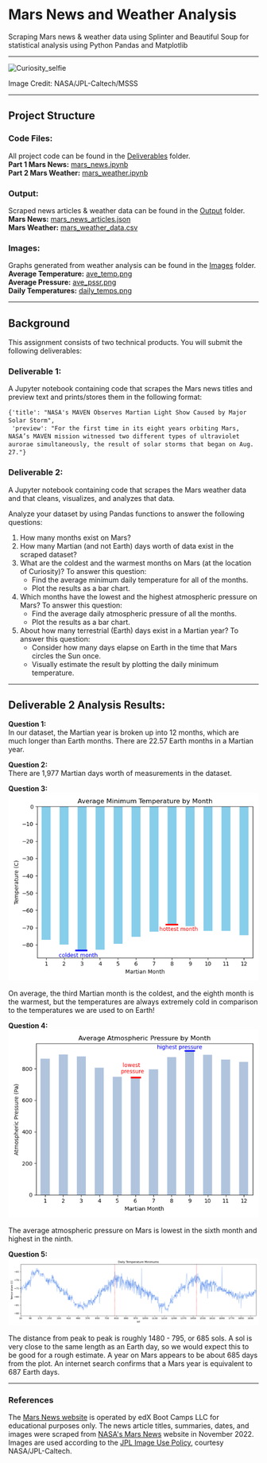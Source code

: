 # Mars News and Weather Analysis
Scraping Mars news &amp; weather data using Splinter and Beautiful Soup for statistical analysis using Python Pandas and Matplotlib
- - -
![Curiosity_selfie](Images/curiosity.png)

Image Credit: NASA/JPL-Caltech/MSSS
- - -
## Project Structure  
### Code Files:  
All project code can be found in the [Deliverables](Deliverables/) folder.  
**Part 1 Mars News:** [mars_news.ipynb](Deliverables/mars_news.ipynb)  
**Part 2 Mars Weather:** [mars_weather.ipynb](Deliverables/mars_weather.ipynb)  

### Output:  
Scraped news articles & weather data can be found in the [Output](Output/) folder.  
**Mars News:** [mars_news_articles.json](Output/mars_news_articles.json)  
**Mars Weather:** [mars_weather_data.csv](Output/mars_weather_data.csv)  

### Images:  
Graphs generated from weather analysis can be found in the [Images](Images/) folder.  
**Average Temperature:** [ave_temp.png](Images/ave_temp.png)  
**Average Pressure:** [ave_pssr.png](Images/ave_pssr.png)  
**Daily Temperatures:** [daily_temps.png](Images/daily_temps.png)  

- - -
## Background
This assignment consists of two technical products. You will submit the following deliverables:

### Deliverable 1:
A Jupyter notebook containing code that scrapes the Mars news titles and preview text and prints/stores them in the following format:

```
{'title': "NASA's MAVEN Observes Martian Light Show Caused by Major Solar Storm", 
 'preview': "For the first time in its eight years orbiting Mars, NASA’s MAVEN mission witnessed two different types of ultraviolet aurorae simultaneously, the result of solar storms that began on Aug. 27."}
 ```
 
### Deliverable 2:
A Jupyter notebook containing code that scrapes the Mars weather data and that cleans, visualizes, and analyzes that data.

Analyze your dataset by using Pandas functions to answer the following questions:

1. How many months exist on Mars?
2. How many Martian (and not Earth) days worth of data exist in the scraped dataset?
3. What are the coldest and the warmest months on Mars (at the location of Curiosity)? To answer this question:
    - Find the average minimum daily temperature for all of the months.
    - Plot the results as a bar chart.
4. Which months have the lowest and the highest atmospheric pressure on Mars? To answer this question:
    - Find the average daily atmospheric pressure of all the months.
    - Plot the results as a bar chart.
5. About how many terrestrial (Earth) days exist in a Martian year? To answer this question:
    - Consider how many days elapse on Earth in the time that Mars circles the Sun once.
    - Visually estimate the result by plotting the daily minimum temperature.

- - - 

## Deliverable 2 Analysis Results:

**Question 1:**  
In our dataset, the Martian year is broken up into 12 months, which are much longer than Earth months.  There are 22.57 Earth months in a Martian year.  

**Question 2:**  
There are 1,977 Martian days worth of measurements in the dataset.  

**Question 3:**  
![Average_Temp](Images/ave_temp.png)  


On average, the third Martian month is the coldest, and the eighth month is the warmest, but the temperatures are always extremely cold in comparison to the temperatures we are used to on Earth!  

**Question 4:**  
![Average_Pressure](Images/ave_pssr.png) 


The average atmospheric pressure on Mars is lowest in the sixth month and highest in the ninth.  

**Question 5:**  
![Daily_Temps](Images/daily_temps.png)  


The distance from peak to peak is roughly 1480 - 795, or 685 sols.  A sol is very close to the same length as an Earth day, so we would expect this to be good for a rough estimate. A year on Mars appears to be about 685 days from the plot. An internet search confirms that a Mars year is equivalent to 687 Earth days.  

- - - 
### References
The [Mars News website](https://static.bc-edx.com/data/web/mars_news/index.html) is operated by edX Boot Camps LLC for educational purposes only. The news article titles, summaries, dates, and images were scraped from [NASA's Mars News](https://mars.nasa.gov/) website in November 2022. Images are used according to the [JPL Image Use Policy](https://www.jpl.nasa.gov/jpl-image-use-policy), courtesy NASA/JPL-Caltech.